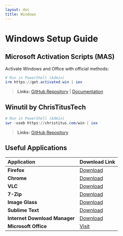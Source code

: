```yaml
---
layout: doc
title: Windows
---
```

# Windows Setup Guide

## Microsoft Activation Scripts (MAS)
Activate Windows and Office with official methods:

```powershell
# Run in PowerShell (Admin)
irm https://get.activated.win | iex
```

> **Links:** [GitHub Repository](https://github.com/massgravel/Microsoft-Activation-Scripts) | [Documentation](https://massgrave.dev/)

## Winutil by ChrisTitusTech

```powershell
# Run in PowerShell (Admin)
iwr -useb https://christitus.com/win | iex
```
> **Links:** [GitHub Repository](https://github.com/ChrisTitusTech/winutil)


## Useful Applications

| **Application**               | **Download Link**                                                                        |
| :---------------------------- | :--------------------------------------------------------------------------------------- |
| **Firefox**                   | [Download](https://download.mozilla.org/?product=firefox-latest-ssl&os=win64&lang=en-US) |
| **Chrome**                    | [Download](https://www.google.com/intl/en/chrome/?standalone=1)                          |
| **VLC**                       | [Download](https://www.videolan.org/vlc/download-windows.html)                           |
| **7-Zip**                     | [Download](https://www.7-zip.org/download.html)                                          |
| **Image Glass**               | [Download](https://github.com/d2phap/ImageGlass/releases)                                |
| **Sublime Text**              | [Download](https://www.sublimetext.com/download_thanks?target=win-x64)                   |
| **Internet Download Manager** | [Download](https://www.internetdownloadmanager.com/download.html)                        |
| **Microsoft Office**          | [Visit](https://massgrave.dev/genuine-installation-media.html)                           |
